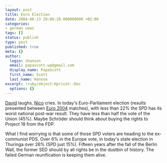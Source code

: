 ```yaml
---
layout: post
title: Euro Election
date: 2004-06-13 20:06:20.000000000 +02:00
categories:
- german news
tags: []
status: publish
type: post
published: true
meta: {}
author:
  login: shanson
  email: papascott-wp@gmail.com
  display_name: PapaScott
  first_name: Scott
  last_name: Hanson
excerpt: !ruby/object:Hpricot::Doc
  options: {}
---
```

<p><a href="http://medienkritik.typepad.com/blog/2004/06/european_parlia.html" title="Davids Medienkritik: European Parliamentary Elections: SPD Suffers Unbelievable Crash">David</a> laughs, <a href="http://lumma.de/eintrag.php?id=321" title="Wahlen in Thüringen und Europa: SPD als Randgruppe">Nico</a> cries. In today's Euro-Parliament election (results presented between <a href="http://www.euro2004.com/">Euro 2004</a> matches), with less than 22% the SPD has its worst national post-war result. They have less than half the vote of the Union (45%). Maybe Schröder should think about buying the rights to Project 18 from the FDP.</p>
<p>What I find worrying is that some of those SPD voters are heading to the ex-communist PDS. Over 6% in the Europe vote, in today's state election in Thuringa over 26% (SPD just 15%).  Fifteen years after the fall of the Berlin Wall, the former SED should by all rights be in the dustbin of history. The failed German reunification is keeping them alive.</p>
